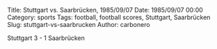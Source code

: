 Title: Stuttgart vs. Saarbrücken, 1985/09/07
Date: 1985/09/07 00:00
Category: sports
Tags: football, football scores, Stuttgart, Saarbrücken
Slug: stuttgart-vs-saarbrucken
Author: carbonero


Stuttgart 3 - 1 Saarbrücken
